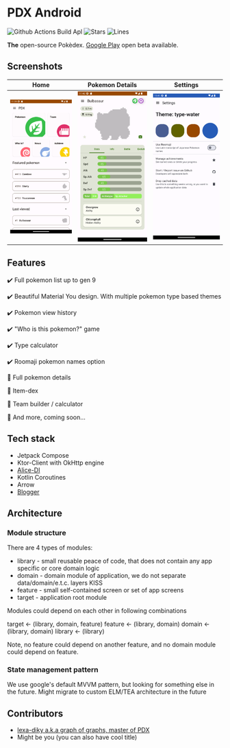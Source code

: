 # PDX Android

![Github Actions Build Apl](https://img.shields.io/github/actions/workflow/status/PDX-ORG/pdx-mobile-android/build_apk.yml)
![Stars](https://img.shields.io/github/stars/PDX-ORG/pdx-mobile-android)
![Lines](https://img.shields.io/tokei/lines/github/PDX-ORG/pdx-mobile-android)

**The** open-source Pokèdex. [Google Play](https://play.google.com/store/apps/details?id=io.github.lexadiky.pdx) open beta available.

## Screenshots

Home |                          Pokemon Details                           | Settings
:---:|:------------------------------------------------------------------:|:-------------------------: 
![home_sample.png](assets%2Fhome_sample.png)  | ![pokemon_details_sample.png](assets%2Fpokemon_details_sample.png) | ![settings_sample.png](assets%2Fsettings_sample.png)

## Features

✔️ Full pokemon list up to gen 9

✔️ Beautiful Material You design. With multiple pokemon type based themes

✔️ Pokemon view history

✔️ "Who is this pokemon?" game

✔️ Type calculator

✔️ Roomaji pokemon names option

🚧 Full pokemon details

🚧 Item-dex

🚧 Team builder / calculator

🚧 And more, coming soon...

## Tech stack

- Jetpack Compose
- Ktor-Client with OkHttp engine
- [Alice-DI](https://github.com/akore-org/alice)
- Kotlin Coroutines
- Arrow
- [Blogger](https://github.com/akore-org/blogger)

## Architecture

### Module structure

There are 4 types of modules:

- library - small reusable peace of code, that does not contain any app specific or core domain
  logic
- domain - domain module of application, we do not separate data/domain/e.t.c. layers KISS
- feature - small self-contained screen or set of app screens
- target - application root module

Modules could depend on each other in following combinations

target <- (library, domain, feature)
feature <- (library, domain)
domain <- (library, domain)
library <- (library)

Note, no feature could depend on another feature, and no domain module could depend on feature.

### State management pattern

We use google's default MVVM pattern, but looking for something else in the future.
Might migrate to custom ELM/TEA architecture in the future

## Contributors

- [lexa-diky a.k.a graph of graphs, master of PDX](https://github.com/lexa-diky)
- Might be you (you can also have cool title)
